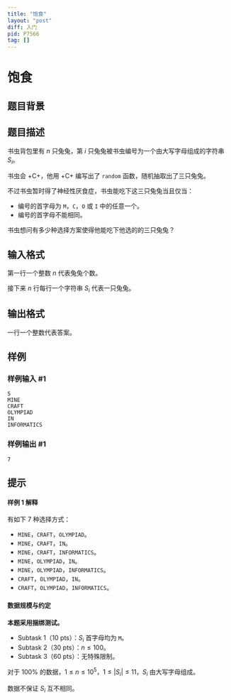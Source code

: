 ```yaml
---
title: "饱食"
layout: "post"
diff: 入门
pid: P7566
tag: []
---
```

# 饱食
## 题目背景



## 题目描述

书虫背包里有 $n$ 只兔兔，第 $i$ 只兔兔被书虫编号为一个由大写字母组成的字符串 $S_i$。

书虫会 +C+，他用 +C+ 编写出了 `random` 函数，随机抽取出了三只兔兔。

不过书虫暂时得了神经性厌食症，书虫能吃下这三只兔兔当且仅当：

- 编号的首字母为 `M`，`C`，`O` 或 `I` 中的任意一个。
- 编号的首字母不能相同。

书虫想问有多少种选择方案使得他能吃下他选的的三只兔兔？
## 输入格式

第一行一个整数 $n$ 代表兔兔个数。

接下来 $n$ 行每行一个字符串 $S_i$ 代表一只兔兔。
## 输出格式

一行一个整数代表答案。
## 样例

### 样例输入 #1
```
5
MINE
CRAFT
OLYMPIAD
IN
INFORMATICS
```
### 样例输出 #1
```
7
```
## 提示

#### 样例 1 解释

有如下 $7$ 种选择方式：

- `MINE`，`CRAFT`，`OLYMPIAD`。
- `MINE`，`CRAFT`，`IN`。
- `MINE`，`CRAFT`，`INFORMATICS`。
- `MINE`，`OLYMPIAD`，`IN`。
- `MINE`，`OLYMPIAD`，`INFORMATICS`。
- `CRAFT`，`OLYMPIAD`，`IN`。
- `CRAFT`，`OLYMPIAD`，`INFORMATICS`。

#### 数据规模与约定

**本题采用捆绑测试。**

- Subtask 1（10 pts）：$S_i$ 首字母均为 `M`。
- Subtask 2（30 pts）：$n \le 100$。
- Subtask 3（60 pts）：无特殊限制。

对于 $100\%$ 的数据，$1\le n\le10^5$，$1 \le |S_i| \le 11$，$S_i$ 由大写字母组成。

数据不保证 $S_i$ 互不相同。
